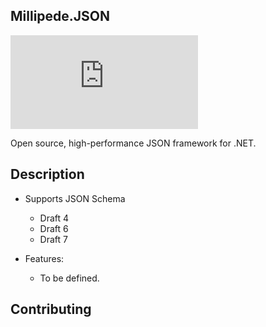 ## Millipede.JSON 
[![Build Status](https://primesoftware.visualstudio.com/Millipede/_apis/build/status/MillipedeTeam.Millipede.JSON?branchName=master)](https://primesoftware.visualstudio.com/Millipede/_build/latest?definitionId=4&branchName=master)

Open source, high-performance JSON framework for .NET.

## Description
- Supports JSON Schema
  - Draft 4
  - Draft 6
  - Draft 7

- Features:
  - To be defined.

## Contributing
